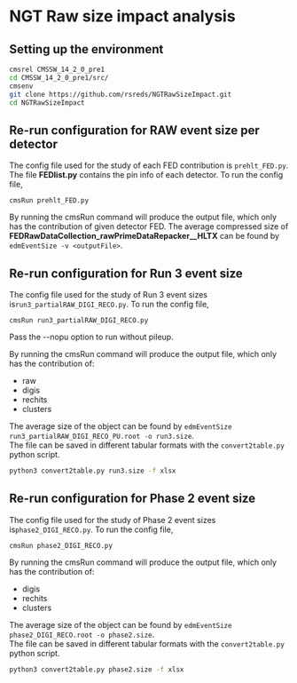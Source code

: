 # NGT Raw size impact analysis
## Setting up the environment

```bash
cmsrel CMSSW_14_2_0_pre1
cd CMSSW_14_2_0_pre1/src/
cmsenv
git clone https://github.com/rsreds/NGTRawSizeImpact.git
cd NGTRawSizeImpact
```
## Re-run configuration for RAW event size per detector

The config file used for the study of each FED contribution is `prehlt_FED.py`.
The file **FEDlist.py** contains the pin info of each detector.
To run the config file,

```
cmsRun prehlt_FED.py
```

By running the cmsRun command will produce the output file, which only has the contribution of given detector FED. 
The average compressed size of  **FEDRawDataCollection_rawPrimeDataRepacker__HLTX** can be found by `edmEventSize -v <outputFile>`.

## Re-run configuration for Run 3 event size

The config file used for the study of Run 3 event sizes is`run3_partialRAW_DIGI_RECO.py`.
To run the config file,

```
cmsRun run3_partialRAW_DIGI_RECO.py
```

Pass the --nopu option to run without pileup.

By running the cmsRun command will produce the output file, which only has the contribution of:
 - raw
 - digis
 - rechits
 - clusters

The average size of the object can be found by `edmEventSize run3_partialRAW_DIGI_RECO_PU.root -o run3.size`.  
The file can be saved in different tabular formats with the `convert2table.py` python script.

```bash
python3 convert2table.py run3.size -f xlsx
```

## Re-run configuration for Phase 2 event size

The config file used for the study of Phase 2 event sizes is`phase2_DIGI_RECO.py`.
To run the config file,

```
cmsRun phase2_DIGI_RECO.py
```

By running the cmsRun command will produce the output file, which only has the contribution of:
 - digis
 - rechits
 - clusters

The average size of the object can be found by `edmEventSize phase2_DIGI_RECO.root -o phase2.size`.  
The file can be saved in different tabular formats with the `convert2table.py` python script.

```bash
python3 convert2table.py phase2.size -f xlsx
```
